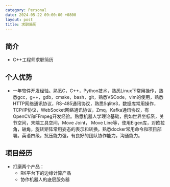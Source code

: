 ```yaml
---
category: Personal
date: 2024-05-22 09:00:00 +0800
layout: post
title: 求职简历
---
```

## 简介

+ C++工程师求职简历

## 个人优势

+ 一年软件开发经验。熟悉C，C++，Python技术，熟悉Linux下常用操作，熟悉gcc，g++，gdb，cmake，bash，git，熟悉VSCode，vim的使用，熟悉HTTP网络通讯协议，RS-485通讯协议，熟悉Sqlite3，数据库常用操作，TCP/IP协议，WebSocket网络通讯协议，Zmq，Kafka通讯协议，有OpenCV和FFmpeg开发经验。熟悉机器人学理论基础，例如世界坐标系，关节空间，末端工具空间，Move Joint， Move Line等，使用Eigen库，对欧拉角，轴角，旋转矩阵常用姿态的表示和转换。熟悉docker常用命令和项目部署。英语四级，抗压能力强，有良好的团队协作能力，沟通能力。

## 项目经历

+ 打磨两个产品：
  + RK平台下的边缘计算产品 
  + 协作机器人的底层服务器